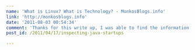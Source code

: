 ```yaml
---
name: 'What is Linux? What is Technology? - MonkosBlogs.info'
link: 'http://monkosblogs.info'
date: '2011-08-03 00:54:34'
comment: 'Thanks for this write up, I was able to find the information I was looking for in it... Great blogs I''ll be coming back frequently...'
post_id: /2011/04/17/inspecting-java-startups

---
```



